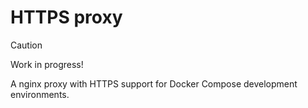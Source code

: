 # HTTPS proxy

> [!CAUTION]
> Work in progress!

A nginx proxy with HTTPS support for Docker Compose development environments.
